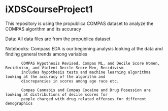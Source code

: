 # iXDSCourseProject1

This repository is using the propublica COMPAS dataset to analyze the COMPAS algorithm and its accuracy

Data: All data files are from the propublica dataset

Notebooks: Compass EDA is our beginning analysis looking at the data and finding general trends among variables
           
           COMPAS Hypothesis Revised, Compas ML, and Decile Score Women, Recidivism, and Violent Decile Score Men, Recidivism
           includes hypothesis tests and machine learning algorithms looking at the accuracy of the algorithm and 
           discrepancies in scores among age race etc. 
           
           Compas Cannabis and Compas Cocaine and Drug Posession are looking at distributions of decile scores for 
           people charged with drug related offenses for different demographics
           
           
           
